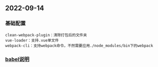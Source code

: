 ## 2022-09-14
### 基础配置
```
clean-webpack-plugin：清除打包后的文件夹
vue-loader：支持.vue单文件
webpack-cli：支持webpack命令，不然需要应用./node_modules/bin下的webpack
```
### [babel说明](https://www.jiangruitao.com/babel/quick-start/)